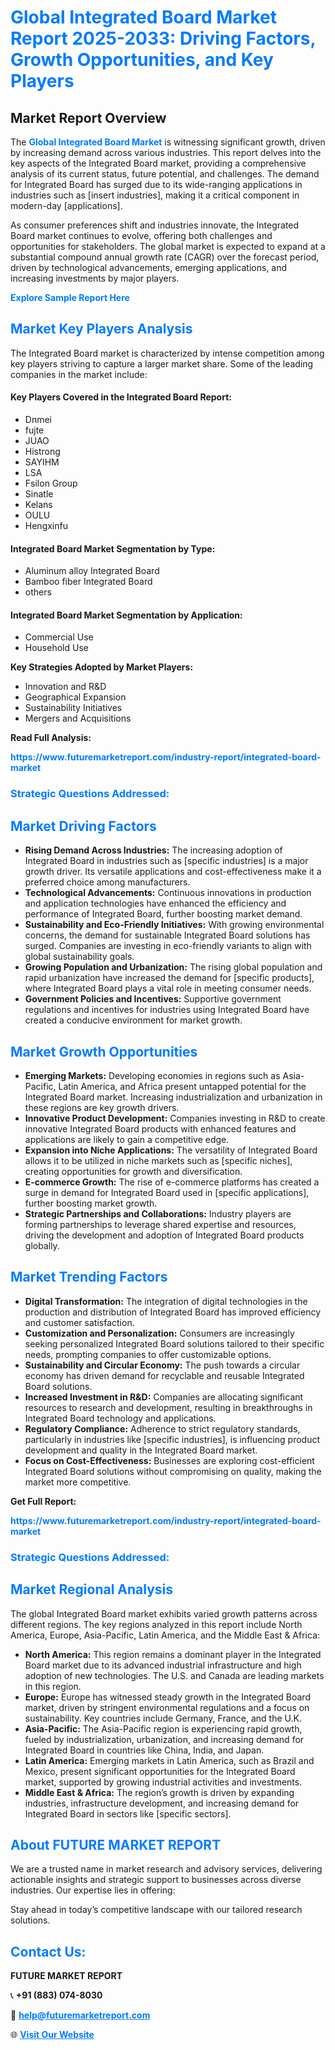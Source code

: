 <h1 style="color: #007BFF;">Global Integrated Board Market Report 2025-2033: Driving Factors, Growth Opportunities, and Key Players</h1>

<section id="overview">
<h2>Market Report Overview</h2>
<p>The <a href="https://www.futuremarketreport.com/industry-report/integrated-board-market" style="color: #007BFF; text-decoration: none;"><strong>Global Integrated Board Market</strong></a> is witnessing significant growth, driven by increasing demand across various industries. This report delves into the key aspects of the Integrated Board market, providing a comprehensive analysis of its current status, future potential, and challenges. The demand for Integrated Board has surged due to its wide-ranging applications in industries such as [insert industries], making it a critical component in modern-day [applications].</p>
<p>As consumer preferences shift and industries innovate, the Integrated Board market continues to evolve, offering both challenges and opportunities for stakeholders. The global market is expected to expand at a substantial compound annual growth rate (CAGR) over the forecast period, driven by technological advancements, emerging applications, and increasing investments by major players.</p>
</section>

<section id="overview">
<p><a href="https://www.futuremarketreport.com/request-sample/reportId=75603" style="color: #007BFF; text-decoration: none;"><strong>Explore Sample Report Here</strong></a></p>
</section>

<section id="key-players">
<h2 style="color: #007BFF;">Market Key Players Analysis</h2>
<p>The Integrated Board market is characterized by intense competition among key players striving to capture a larger market share. Some of the leading companies in the market include:</p>
<h4>Key Players Covered in the Integrated Board Report:</h4>
<ul><li>Dnmei</li><li>fujte</li><li>JUAO</li><li>Histrong</li><li>SAYIHM</li><li>LSA</li><li>Fsilon Group</li><li>Sinatle</li><li>Kelans</li><li>OULU</li><li>Hengxinfu</li></ul>
<h4>Integrated Board Market Segmentation by Type:</h4>
<ul><li>Aluminum alloy Integrated Board</li><li>Bamboo fiber Integrated Board</li><li>others</li></ul>

<h4>Integrated Board Market Segmentation by Application:</h4>
<ul><li>Commercial Use</li><li>Household Use</li></ul>
<p><strong>Key Strategies Adopted by Market Players:</strong></p>
<ul>
<li>Innovation and R&D</li>
<li>Geographical Expansion</li>
<li>Sustainability Initiatives</li>
<li>Mergers and Acquisitions</li>
</ul>
</section>

<section>
<p><strong>Read Full Analysis: </strong></p><a href="https://www.futuremarketreport.com/industry-report/integrated-board-market" style="color: #007BFF; text-decoration: none;"><strong>https://www.futuremarketreport.com/industry-report/integrated-board-market</strong></a>
<h3 style="color: #007BFF;">Strategic Questions Addressed:</h3>
</section>

<section id="driving-factors">
<h2 style="color: #007BFF;">Market Driving Factors</h2>
<ul>
<li><strong>Rising Demand Across Industries:</strong> The increasing adoption of Integrated Board in industries such as [specific industries] is a major growth driver. Its versatile applications and cost-effectiveness make it a preferred choice among manufacturers.</li>
<li><strong>Technological Advancements:</strong> Continuous innovations in production and application technologies have enhanced the efficiency and performance of Integrated Board, further boosting market demand.</li>
<li><strong>Sustainability and Eco-Friendly Initiatives:</strong> With growing environmental concerns, the demand for sustainable Integrated Board solutions has surged. Companies are investing in eco-friendly variants to align with global sustainability goals.</li>
<li><strong>Growing Population and Urbanization:</strong> The rising global population and rapid urbanization have increased the demand for [specific products], where Integrated Board plays a vital role in meeting consumer needs.</li>
<li><strong>Government Policies and Incentives:</strong> Supportive government regulations and incentives for industries using Integrated Board have created a conducive environment for market growth.</li>
</ul>
</section>

<section id="growth-opportunities">
<h2 style="color: #007BFF;">Market Growth Opportunities</h2>
<ul>
<li><strong>Emerging Markets:</strong> Developing economies in regions such as Asia-Pacific, Latin America, and Africa present untapped potential for the Integrated Board market. Increasing industrialization and urbanization in these regions are key growth drivers.</li>
<li><strong>Innovative Product Development:</strong> Companies investing in R&D to create innovative Integrated Board products with enhanced features and applications are likely to gain a competitive edge.</li>
<li><strong>Expansion into Niche Applications:</strong> The versatility of Integrated Board allows it to be utilized in niche markets such as [specific niches], creating opportunities for growth and diversification.</li>
<li><strong>E-commerce Growth:</strong> The rise of e-commerce platforms has created a surge in demand for Integrated Board used in [specific applications], further boosting market growth.</li>
<li><strong>Strategic Partnerships and Collaborations:</strong> Industry players are forming partnerships to leverage shared expertise and resources, driving the development and adoption of Integrated Board products globally.</li>
</ul>
</section>

<section id="trending-factors">
<h2 style="color: #007BFF;">Market Trending Factors</h2>
<ul>
<li><strong>Digital Transformation:</strong> The integration of digital technologies in the production and distribution of Integrated Board has improved efficiency and customer satisfaction.</li>
<li><strong>Customization and Personalization:</strong> Consumers are increasingly seeking personalized Integrated Board solutions tailored to their specific needs, prompting companies to offer customizable options.</li>
<li><strong>Sustainability and Circular Economy:</strong> The push towards a circular economy has driven demand for recyclable and reusable Integrated Board solutions.</li>
<li><strong>Increased Investment in R&D:</strong> Companies are allocating significant resources to research and development, resulting in breakthroughs in Integrated Board technology and applications.</li>
<li><strong>Regulatory Compliance:</strong> Adherence to strict regulatory standards, particularly in industries like [specific industries], is influencing product development and quality in the Integrated Board market.</li>
<li><strong>Focus on Cost-Effectiveness:</strong> Businesses are exploring cost-efficient Integrated Board solutions without compromising on quality, making the market more competitive.</li>
</ul>
</section>

<section>
<p><strong>Get Full Report: </strong></p><a href="https://www.futuremarketreport.com/industry-report/integrated-board-market" style="color: #007BFF; text-decoration: none;"><strong>https://www.futuremarketreport.com/industry-report/integrated-board-market</strong></a>
<h3 style="color: #007BFF;">Strategic Questions Addressed:</h3>
</section>


<section id="regional-analysis">
<h2 style="color: #007BFF;">Market Regional Analysis</h2>
<p>The global Integrated Board market exhibits varied growth patterns across different regions. The key regions analyzed in this report include North America, Europe, Asia-Pacific, Latin America, and the Middle East & Africa:</p>
<ul>
<li><strong>North America:</strong> This region remains a dominant player in the Integrated Board market due to its advanced industrial infrastructure and high adoption of new technologies. The U.S. and Canada are leading markets in this region.</li>
<li><strong>Europe:</strong> Europe has witnessed steady growth in the Integrated Board market, driven by stringent environmental regulations and a focus on sustainability. Key countries include Germany, France, and the U.K.</li>
<li><strong>Asia-Pacific:</strong> The Asia-Pacific region is experiencing rapid growth, fueled by industrialization, urbanization, and increasing demand for Integrated Board in countries like China, India, and Japan.</li>
<li><strong>Latin America:</strong> Emerging markets in Latin America, such as Brazil and Mexico, present significant opportunities for the Integrated Board market, supported by growing industrial activities and investments.</li>
<li><strong>Middle East & Africa:</strong> The region’s growth is driven by expanding industries, infrastructure development, and increasing demand for Integrated Board in sectors like [specific sectors].</li>
</ul>
</section>

<footer>
<h2 style="color: #007BFF;">About FUTURE MARKET REPORT</h2>
<p>We are a trusted name in market research and advisory services, delivering actionable insights and strategic support to businesses across diverse industries. Our expertise lies in offering:</p>

<p>Stay ahead in today’s competitive landscape with our tailored research solutions.</p>

<h2 style="color: #007BFF;">Contact Us:</h2>
<p><strong>FUTURE MARKET REPORT</strong></p>
<p>📞 <strong>+91 (883) 074-8030</strong></p>
<p>📧 <strong><a href="mailto:help@futuremarketreport.com" style="color: #007BFF;">help@futuremarketreport.com</a></strong></p>
<p>🌐 <strong><a href="https://www.futuremarketreport.com/" style="color: #007BFF;">Visit Our Website</a></strong></p>
</footer>